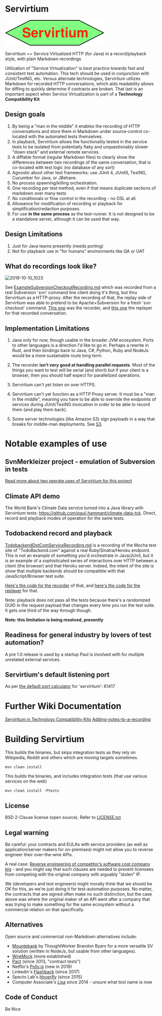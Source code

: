 # Servirtium

![](Servirtium.svg?raw=true&sanitize=true)

Servirtium == Service Virtualized HTTP (for Java) in a record/playback style, with plain 
Markdown recordings

Utilization of "Service Virtualization" is best practice towards fast and 
consistent test automation. This tech should be used in conjunction with 
JUnit/TestNG, etc.  Versus alternate technologies, Servirtium utilizes Markdown
for recorded HTTP conversations, which aids readability allows for diffing 
to quickly determine if contracts are broken. That last is an important aspect
when Service Virtualization is part of a **Technology Compatibility Kit**

## Design goals 

1. By being a "man in the middle" it enables the recording of HTTP conversations and store them in Markdown under 
source-control co-located with the automated tests themselves. 
2. In playback, Servirtium allows the functionality tested in the service tests to be isolated from potentially flaky 
and unquestionably slower "down stack" and external remote services.
3. A diffable format (regular Markdown files) to clearly show the differences between two recordings of the same 
conversation, that is co-located with test logic (no database of any sort)
4. Agnostic about other test frameworks: use JUnit 4, JUnit5, TestNG, Cucumber for Java, or JBehave.
5. No process spawning/killing orchestration.
6. One recording per test method, even if that means duplicate sections of markdown over many tests
7. No conditionals or flow control in the recording - no DSL at all. 
8. Allowance for modification of recording or playback for simplification/redaction purposes.
9. For use **in the same process** as the test-runner. It is not designed to be a 
standalone server, although it can be used that way.

## Design Limitations

1. Just for Java teams presently (needs porting)
3. Not for playback use in "for humans" environments like QA or UAT

## What do recordings look like?

![2019-10-10_1023](https://user-images.githubusercontent.com/82182/66556432-21473c00-eb48-11e9-8fb3-06259d79ff2b.png)

See [ExampleSubversionCheckoutRecording.md](https://github.com/paul-hammant/servirtium/blob/master/src/test/resources/ExampleSubversionCheckoutRecording.md) 
which was recorded from a real Subversion 'svn' command line client doing it's thing, but 
thru Servirtium as a HTTP-proxy. After the recording of that, the replay side of Servirtium was able 
to pretend to be Apache+Subversion for a fresh 'svn checkout' command. 
[This one](https://github.com/paul-hammant/servirtium/blob/master/src/test/java/com/paulhammant/servirtium/SubversionCheckoutRecorderMain.java) 
was the recorder, and [this one](https://github.com/paul-hammant/servirtium/blob/master/src/test/java/com/paulhammant/servirtium/SubversionCheckoutReplayerMain.java) 
the replayer for that recorded conversation.

## Implementation Limitations

1. Java only for now, though usable in the broader JVM ecosystem. Ports to other languages 
is a direction I'd like to go in. Perhaps a rewrite in Rust, and then bindings back to Java, C#, 
Python, Ruby and NodeJs would be a more sustainable route long term.

2. The recorder **isn't very good at handling parallel requests**. Most of the 
things you want to test will be serial (and  short) but if your client is a browser, 
then you should half expect for parallelized operations.

3. Servirtium can't yet listen on over HTTPS.

4. Servirtium can't yet function as a HTTP Proxy server. It must be a "man in the middle", 
meaning you have to be able to override the endpoints of services during JUnit/TestNG invocation 
in order to be able to record them (and play them back).
 
5. Some server technologies (like Amazon S3) sign payloads in a way that breaks for middle-man 
deployments. See [S3](https://github.com/paul-hammant/servirtium/wiki/S3).
 
# Notable examples of use

## SvnMerkleizer project - emulation of Subversion in tests

[Read more about two seprate uses of Servirtium for this project](docs/SvnMerkleizer_More_Info.md)

## Climate API demo

The World Bank's Climate Data service turned into a Java library with Servirtium tests: 
https://github.com/paul-hammant/climate-data-tck. Direct, record and playback modes of 
operation for the same tests.

## Todobackend record and playback

[TodobackendDotComServiceRecording.md](https://github.com/paul-hammant/servirtium/blob/master/src/test/resources/TodobackendDotComServiceRecording.md) 
is a recording of the Mocha test site of "TodoBackend.com" against a real Ruby/Sinatra/Heroku 
endpoint. This is not an example of something you'd orchestrate in Java/JUnit, but it is 
an example of a sophisticated series of interactions over HTTP between a client (the browser) 
and that Heroku server. Indeed, the intent of the site is show that multiple backends should be
compatible with that JavaScript/Browser test suite.

[Here's the code for the recorder](https://github.com/paul-hammant/servirtium/blob/master/src/test/java/com/paulhammant/servirtium/SubversionCheckoutRecorderMain.java) 
of that, and [here's the code for the replayer](https://github.com/paul-hammant/servirtium/blob/master/src/test/java/com/paulhammant/servirtium/SubversionCheckoutReplayerMain.java)
for that.  

Note: playback does not pass all the tests because there's a randomized GUID in the request 
payload that changes every time you run the test suite. It gets one third of the way through though.

**Note: this limitation is being resolved, presently**

## Readiness for general industry by lovers of test automation?

A pre 1.0 release is used by a startup Paul is involved with for multiple unrelated external services.

## Servirtium's default listening port

As per [the default port calculator](https://paul-hammant.github.io/default-port-calculator/#servirtium) for 'servirtium': 61417 

# Further Wiki Documentation

[Servirtium in Technology Compatibility Kits](../../wiki/Servirtium-in-Technology-Compatibility-Kits)
[Adding-notes-to-a-recording](../../wiki/Adding-notes-to-a-recording)

# Building Servirtium

This builds the binaries, but skips integration tests as they rely on Wikipedia, Reddit 
and others which are moving targets sometimes.

```
mvn clean install
```

This builds the binaries, and includes integration tests (that use various services on the web)

```
mvn clean install -Ptests
```

## License

BSD 2-Clause license (open source). Refer to [LICENSE.txt](/paul-hammant/servirtium/blob/master/LICENSE.txt)

## Legal warning

Be careful: your contracts and EULAs with service providers 
(as well as application/server makers for on-premises) might not allow you to 
reverse engineer their over-the-wire APIs.  

A real case: [Reverse engineering of competitor’s software cost company big](http://blog.internetcases.com/2017/10/24/reverse-engineering-of-competitors-software-cost-company-big/) - and you might say that such clauses are needed to prevent licensees from competing with the original company with arguably "stolen" IP. 

We (developers and test engineers) might morally think that we should be OK for this, as we're just doing it for 
test-automation purposes. No matter, the contracts that are signed often make no such distinction, but 
the case above was where the original maker of an API went after a company that was trying to make 
something for the same ecosystem without a commercial relation on that specifically.

## Alternatives

Open source and commercial non-Markdown alternatives include: 

* [Mountebank](http://mbtest.org) by ThoughtWorker Brandon Byars for a more versatile SV solution (written in NodeJs, but usable 
from other languages).
* [WireMock](http://wiremock.org/) (more established)
* [Pact](https://docs.pact.io/) (since 2013, "contract tests")
* Netflix's [Polly.js](https://github.com/Netflix/pollyjs/) (new in 2019)
* Linkedin's [Flashback](https://github.com/linkedin/flashback) (since 2017)
* Specto Lab's [Hoverfly](https://hoverfly.io/) (since 2015)
* Computer Associate's [Lisa](https://www.ca.com/gb/products/ca-service-virtualization.html) since 2014 - unsure what tool name is now

## Code of Conduct

Be Nice